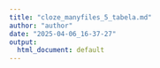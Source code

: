 ```yaml
---
title: "cloze_manyfiles_5_tabela.md"
author: "author"
date: "2025-04-06_16-37-27"
output:
  html_document: default
---
```

